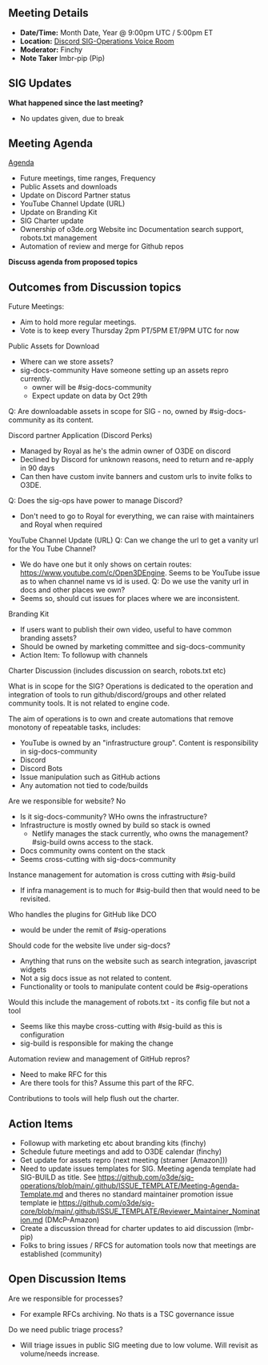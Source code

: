 
## Meeting Details

- **Date/Time:** Month Date, Year @ 9:00pm UTC / 5:00pm ET
- **Location:** [Discord SIG-Operations Voice Room](https://discord.gg/79NRgDuhT4)
- **Moderator:** Finchy
- **Note Taker** lmbr-pip (Pip)

## SIG Updates

**What happened since the last meeting?**
- No updates given, due to break

## Meeting Agenda
[Agenda](https://github.com/o3de/sig-operations/issues/17)

* Future meetings, time ranges, Frequency
* Public Assets and downloads
* Update on Discord Partner status
* YouTube Channel Update (URL)
* Update on Branding Kit
* SIG Charter update
* Ownership of o3de.org Website inc Documentation search support, robots.txt management
* Automation of review and merge for Github repos

**Discuss agenda from proposed topics**

## Outcomes from Discussion topics

Future Meetings:
* Aim to hold more regular meetings.
* Vote is to keep every Thursday 2pm PT/5PM ET/9PM UTC for now

Public Assets for Download
* Where can we store assets?
* sig-docs-community Have someone setting up an assets repro currently. 
    - owner will be #sig-docs-community
    - Expect update on data by Oct 29th

Q: Are downloadable assets in scope for SIG
	- no, owned by #sig-docs-community as its content.

Discord partner Application (Discord Perks)
- Managed by Royal as he's the admin owner of O3DE on discord
- Declined by Discord for unknown reasons, need to return and re-apply in 90 days
- Can then have custom invite banners and custom urls to invite folks to O3DE.

Q: Does the sig-ops have power to manage Discord?
- Don't need to go to Royal for everything, we can raise with maintainers and Royal when required

YouTube Channel Update (URL)
Q: Can we change the url to get a vanity url for the You Tube Channel?
- We do have one but it only shows on certain routes: https://www.youtube.com/c/Open3DEngine. Seems to be YouTube issue as to when channel name vs id is used.
Q: Do we use the vanity url in docs and other places we own?
- Seems so, should cut issues for places where we are inconsistent.


Branding Kit
- If users want to publish their own video, useful to have common branding assets?
- Should be owned by marketing committee and sig-docs-community
- Action Item: To followup with channels


Charter Discussion
(includes discussion on search, robots.txt etc)

What is in scope for the SIG?
Operations is dedicated to the operation and integration of tools to run github/discord/groups and other related community tools. It is not related to engine code.

The aim of operations is to own and create automations that remove monotony of repeatable tasks, includes:

* YouTube is owned by an "infrastructure group". Content is responsibility in sig-docs-community
* Discord
* Discord Bots
* Issue manipulation such as GitHub actions
* Any automation not tied to code/builds

Are we responsible for website? No
- Is it sig-docs-community? WHo owns the infrastructure?
- Infrastructure is mostly owned by build so stack is owned
	- Netlify manages the stack currently, who owns the management? #sig-build owns access to the stack.
- Docs community owns content on the stack 
- Seems cross-cutting with sig-docs-community 

Instance management for automation is cross cutting with #sig-build 
- If infra management is to much for #sig-build then that would need to be revisited.

Who handles the plugins for GitHub like DCO
- would be under the remit of #sig-operations

Should code for the website live under sig-docs?
- Anything that runs on the website such as search integration, javascript widgets
- Not a sig docs issue as not related to content.
- Functionality or tools to manipulate content could be #sig-operations

Would this include the management of robots.txt - its config file but not a tool
- Seems like this maybe cross-cutting with #sig-build as this is configuration
- sig-build is responsible for making the change 

Automation review and management of GitHub repros?
* Need to make RFC for this
* Are there tools for this? Assume this part of the RFC.

Contributions to tools will help flush out the charter.


## Action Items

* Followup with marketing etc about branding kits (finchy)
* Schedule future meetings and add to O3DE calendar (finchy)
* Get update for assets repro (next meeting (stramer [Amazon]))
* Need to update issues templates for SIG. Meeting agenda template had SIG-BUILD as title. See https://github.com/o3de/sig-operations/blob/main/.github/ISSUE_TEMPLATE/Meeting-Agenda-Template.md and theres no standard maintainer promotion issue template ie https://github.com/o3de/sig-core/blob/main/.github/ISSUE_TEMPLATE/Reviewer_Maintainer_Nomination.md (DMcP-Amazon)
* Create a discussion thread for charter updates to aid discussion (lmbr-pip)
* Folks to bring issues / RFCS for automation tools now that meetings are established (community)

## Open Discussion Items

Are we responsible for processes? 
- For example RFCs archiving. No thats is a TSC governance issue 

Do we need public triage process? 
- Will triage issues in public SIG meeting due to low volume. Will revisit as volume/needs increase.

